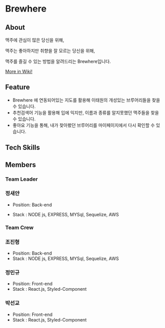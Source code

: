 # Brewhere

## About

맥주에 관심이 많은 당신을 위해,

맥주는 좋아하지만 취향을 잘 모르는 당신을 위해,

맥주를 즐길 수 있는 방법을 알려드리는 Brewhere입니다.

[More in Wiki!](https://github.com/codestates/Brewhere/wiki)

## Feature

- Brewhere 에 연동되어있는 지도를 활용해 이태원의 개성있는 브루어리들을 찾을 수 있습니다.
- 추천검색어 기능을 활용해 입에 익지만, 이름과 종류를 알지못했던 맥주들을 찾을 수 있습니다.
- 좋아요 기능을 통해, 내가 찾아봤던 브루어리를 마이페이지에서 다시 확인할 수 있습니다.

## Tech Skills

## Members

### Team Leader

### 정새얀

- Position: Back-end

- Stack : NODE js, EXPRESS, MYSql, Sequelize, AWS

### Team Crew

### 조진형

- Position: Back-end
- Stack : NODE js, EXPRESS, MYSql, Sequelize, AWS

### 정민규

- Position: Front-end
- Stack : React.js, Styled-Component

### 박선교 

- Position: Front-end
- Stack : React.js, Styled-Component
